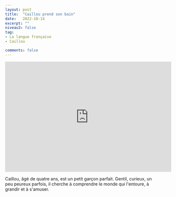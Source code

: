```yaml
---
layout: post
title:  "Caillou prend son bain"
date:   2022-10-14
excerpt: ""
niveau3: false
tag:
- La langue française
- Caillou

comments: false
---
```

<center>
<img style="display: none;" src="/assets/img/thumbnails/caillou-14.jpg" alt="" width="1" height="1">
<iframe width="542px" height="361px" src="https://www.youtube.com/embed/-KORhPvlMi4?rel=0&controls=1&showinfo=0&modestbranding=1&enablejsapi=1" allowfullscreen frameborder="0" ></iframe></center>

Caillou, âgé de quatre ans, est un petit garçon parfait. Gentil, curieux, un peu peureux parfois, il cherche à comprendre le monde qui l'entoure, à grandir et à s'amuser.
